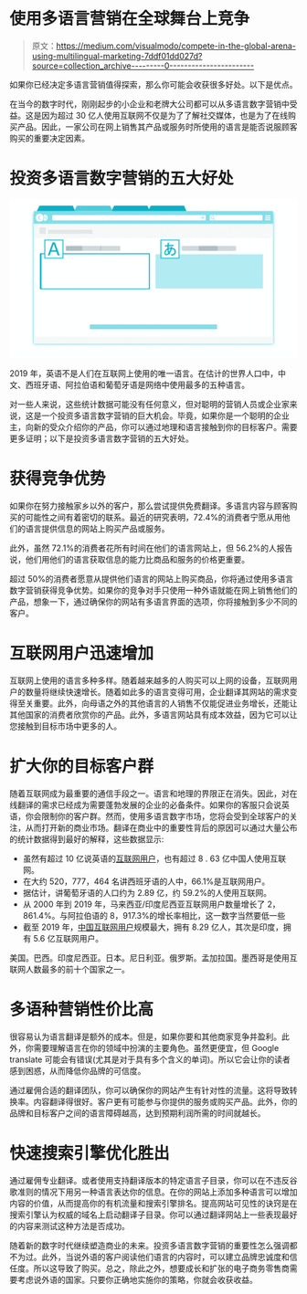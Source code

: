 # 使用多语言营销在全球舞台上竞争

> 原文：<https://medium.com/visualmodo/compete-in-the-global-arena-using-multilingual-marketing-7ddf01dd027d?source=collection_archive---------0----------------------->

如果你已经决定多语言营销值得探索，那么你可能会收获很多好处。以下是优点。

在当今的数字时代，刚刚起步的小企业和老牌大公司都可以从多语言数字营销中受益。这是因为超过 30 亿人使用互联网不仅是为了了解社交媒体，也是为了在线购买产品。因此，一家公司在网上销售其产品或服务时所使用的语言是能否说服顾客购买的重要决定因素。

# 投资多语言数字营销的五大好处

![](img/ed54540712f138c188a4d396dd08610b.png)

2019 年，英语不是人们在互联网上使用的唯一语言。在估计的世界人口中，中文、西班牙语、阿拉伯语和葡萄牙语是网络中使用最多的五种语言。

对一些人来说，这些统计数据可能没有任何意义，但对聪明的营销人员或企业家来说，这是一个投资多语言数字营销的巨大机会。毕竟，如果你是一个聪明的企业主，向新的受众介绍你的产品，你可以通过地理和语言接触到你的目标客户。需要更多证明；以下是投资多语言数字营销的五大好处。

# 获得竞争优势

如果你在努力接触家乡以外的客户，那么尝试提供免费翻译。多语言内容与顾客购买的可能性之间有着密切的联系。最近的研究表明，72.4%的消费者宁愿从用他们的语言提供信息的网站上购买产品或服务。

此外，虽然 72.1%的消费者花所有时间在他们的语言网站上，但 56.2%的人报告说，他们用他们的语言获取信息的能力比商品和服务的价格更重要。

超过 50%的消费者愿意从提供他们语言的网站上购买商品，你将通过使用多语言数字营销获得竞争优势。如果你的竞争对手只使用一种外语就能在网上销售他们的产品，想象一下，通过确保你的网站有多语言界面的选项，你将接触到多少不同的客户。

# 互联网用户迅速增加

互联网上使用的语言多种多样。随着越来越多的人购买可以上网的设备，互联网用户的数量将继续快速增长。随着如此多的语言变得可用，企业翻译其网站的需求变得至关重要。此外，向母语之外的其他语言的人销售不仅能促进业务增长，还能让其他国家的消费者欣赏你的产品。此外，多语言网站具有成本效益，因为它可以让您接触到目标市场中更多的人。

# 扩大你的目标客户群

随着互联网成为最重要的通信手段之一。语言和地理的界限正在消失。因此，对在线翻译的需求已经成为需要蓬勃发展的企业的必备条件。如果你的客服只会说英语，你会限制你的客户群。然而，使用多语言数字市场，您将会受到全球客户的关注，从而打开新的商业市场。翻译在商业中的重要性背后的原因可以通过大量公布的统计数据得到最好的解释，这些数据显示:

*   虽然有超过 10 亿说英语的[互联网用户](https://www.internetworldstats.com/stats7.htm)，也有超过 8 . 63 亿中国人使用互联网。
*   在大约 520，777，464 名讲西班牙语的人中，66.1%是互联网用户。
*   据估计，讲葡萄牙语的人口约为 2.89 亿，约 59.2%的人使用互联网。
*   从 2000 年到 2019 年，马来西亚/印度尼西亚互联网用户数量增长了 2，861.4%。与阿拉伯语的 8，917.3%的增长率相比，这一数字当然要低一些
*   截至 2019 年，[中国互联网用户](https://www.statista.com/statistics/262966/number-of-internet-users-in-selected-countries/)规模最大，拥有 8.29 亿人，其次是印度，拥有 5.6 亿互联网用户。

美国。巴西。印度尼西亚。日本。尼日利亚。俄罗斯。孟加拉国。墨西哥是使用互联网人数最多的前十个国家之一。

# 多语种营销性价比高

很容易认为语言翻译是额外的成本。但是，如果你要和其他商家竞争并盈利。此外，你需要理解语言在你的领域中扮演的主要角色。虽然更便宜，但 Google translate 可能会有错误(尤其是对于具有多个含义的单词)。所以它会让你的读者感到困惑，从而降低你品牌的可信度。

通过雇佣合适的翻译团队，你可以确保你的网站产生有针对性的流量。这将导致转换率。内容翻译得很好。客户更有可能参与你提供的服务或购买产品。此外，你的品牌和目标客户之间的语言障碍越高，达到预期利润所需的时间就越长。

# 快速搜索引擎优化胜出

通过雇佣专业翻译。或者使用支持翻译版本的特定语言子目录，你可以在不违反谷歌准则的情况下用另一种语言表达你的信息。在你的网站上添加多种语言可以增加内容的价值，从而提高你的有机流量和搜索引擎排名。提高网站可见性的诀窍是在搜索引擎认为权威的域名上启动翻译子目录。你可以通过翻译网站上一些表现最好的内容来测试这种方法是否成功。

随着新的数字时代继续塑造商业的未来。投资多语言数字营销的重要性怎么强调都不为过。此外，当说外语的客户阅读他们语言的内容时，可以建立品牌忠诚度和信任度。所以这导致了购买。总之，除此之外，想要成长和扩张的电子商务零售商需要考虑说外语的国家。只要你正确地实施你的策略，你就会收获收益。
